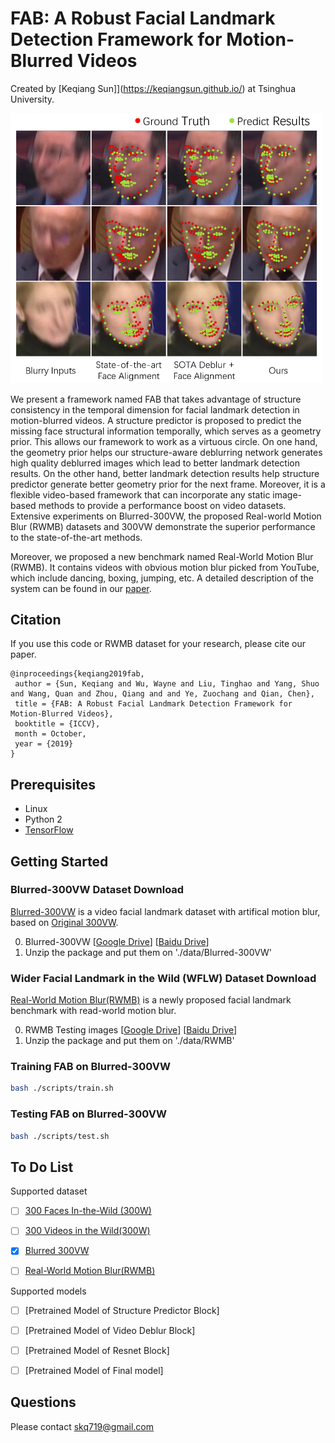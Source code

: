 # FAB: A Robust Facial Landmark Detection Framework for Motion-Blurred Videos

Created by [Keqiang Sun]](https://keqiangsun.github.io/) at Tsinghua University.

<img src='fig/effects.png' width="500px" div align=center/>

We present a framework named FAB that takes advantage of structure consistency in the temporal dimension for facial landmark detection in motion-blurred videos. A structure predictor is proposed to predict the missing face structural information temporally, which serves as a geometry prior. This allows our framework to work as a virtuous circle. On one hand, the geometry prior helps our structure-aware deblurring network generates high quality deblurred images which lead to better landmark detection results. On the other hand, better landmark detection results help structure predictor generate better geometry prior for the next frame. Moreover, it is a flexible video-based framework that can incorporate any static image-based methods to provide a performance boost on video datasets. Extensive experiments on Blurred-300VW, the proposed Real-world Motion Blur (RWMB) datasets and 300VW demonstrate the superior performance to the state-of-the-art methods.

Moreover, we proposed a new benchmark named Real-World Motion Blur (RWMB). It contains videos with obvious motion blur picked from YouTube, which include dancing, boxing, jumping, etc. A detailed description of the system can be found in our [paper](https://keqiangsun.github.io/projects/FAB/FAB.html).

## Citation
If you use this code or RWMB dataset for your research, please cite our paper.
```
@inproceedings{keqiang2019fab,
 author = {Sun, Keqiang and Wu, Wayne and Liu, Tinghao and Yang, Shuo and Wang, Quan and Zhou, Qiang and and Ye, Zuochang and Qian, Chen},
 title = {FAB: A Robust Facial Landmark Detection Framework for Motion-Blurred Videos},
 booktitle = {ICCV},
 month = October,
 year = {2019}
}
```

## Prerequisites
- Linux
- Python 2
- [TensorFlow](https://www.tensorflow.org/)

## Getting Started

### Blurred-300VW Dataset Download
[Blurred-300VW](https://keqiangsun.github.io/projects/FAB/Blurred-300VW.html) is a video facial landmark dataset with artifical motion blur, based on [Original 300VW](https://ibug.doc.ic.ac.uk/resources/300-VW/).

0. Blurred-300VW [[Google Drive]()] [[Baidu Drive]()]
1. Unzip the package and put them on './data/Blurred-300VW'

### Wider Facial Landmark in the Wild (WFLW) Dataset Download
[Real-World Motion Blur(RWMB)](https://keqiangsun.github.io/projects/FAB/RWMB.html) is a newly proposed facial landmark benchmark with read-world motion blur.

0. RWMB Testing images [[Google Drive]()] [[Baidu Drive]()]
1. Unzip the package and put them on './data/RWMB'


### Training FAB on Blurred-300VW

```bash
bash ./scripts/train.sh
```

### Testing FAB on Blurred-300VW

```bash
bash ./scripts/test.sh
```


## To Do List
Supported dataset
- [ ] [300 Faces In-the-Wild (300W)](https://ibug.doc.ic.ac.uk/resources/300-W/)
- [ ] [300 Videos in the Wild(300W)](https://ibug.doc.ic.ac.uk/resources/300-VW/)
- [x] [Blurred 300VW](https://keqiangsun.github.io/projects/FAB/RWMB.html)
- [ ] [Real-World Motion Blur(RWMB)](https://keqiangsun.github.io/projects/FAB/RWMB.html)


Supported models
- [ ] [Pretrained Model of Structure Predictor Block]
- [ ] [Pretrained Model of Video Deblur Block]
- [ ] [Pretrained Model of Resnet Block]
- [ ] [Pretrained Model of Final model]


## Questions
Please contact skq719@gmail.com

